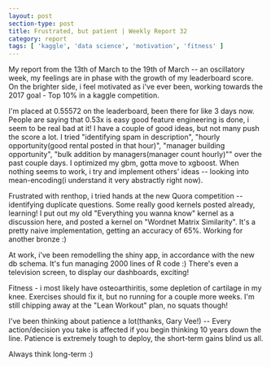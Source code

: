 ```yaml
---
layout: post
section-type: post
title: Frustrated, but patient | Weekly Report 32
category: report
tags: [ 'kaggle', 'data science', 'motivation', 'fitness' ]
---
```


My report from the 13th of March to the 19th of March -- an oscillatory week, my feelings are in phase with the growth of my leaderboard score. On the brighter side, i feel motivated as i've ever been, working towards the 2017 goal - Top 10% in a kaggle competition. 

I'm placed at 0.55572 on the leaderboard, been there for like 3 days now. People are saying that 0.53x is easy good feature engineering is done, i seem to be real bad at it! I have a couple of good ideas, but not many push the score a lot. I tried "identifying spam in description", "hourly opportunity(good rental posted in that hour)", "manager building opportunity", "bulk addition by managers(manager count hourly)"" over the past couple days. I optimized my gbm, gotta move to xgboost. When nothing seems to work, i try and implement others' ideas -- looking into mean-encoding(i understand it very abstractly right now). 

Frustrated with renthop, i tried hands at the new Quora competition -- identifying duplicate questions. Some really good kernels posted already, learning! I put out my old "Everything you wanna know" kernel as a discussion here, and posted a kernel on "Wordnet Matrix Similarity". It's a pretty naive implementation, getting an accuracy of 65%. Working for another bronze :)

At work, i've been remodelling the shiny app, in accordance with the new db schema. It's fun managing 2000 lines of R code :) There's even a television screen, to display our dashboards, exciting!

Fitness - i most likely have osteoarthiritis, some depletion of cartilage in my knee. Exercises should fix it, but no running for a couple more weeks. I'm still chipping away at the "Lean Workout" plan, no squats though!

I've been thinking about patience a lot(thanks, Gary Vee!) -- Every action/decision you take is affected if you begin thinking 10 years down the line. Patience is extremely tough to deploy, the short-term gains blind us all. 

Always think long-term :)

